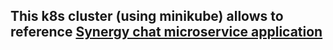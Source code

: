 ## This k8s cluster (using minikube) allows to reference [Synergy chat microservice application](https://github.com/bootdotdev/synergychat/tree/main#crawler-services)
